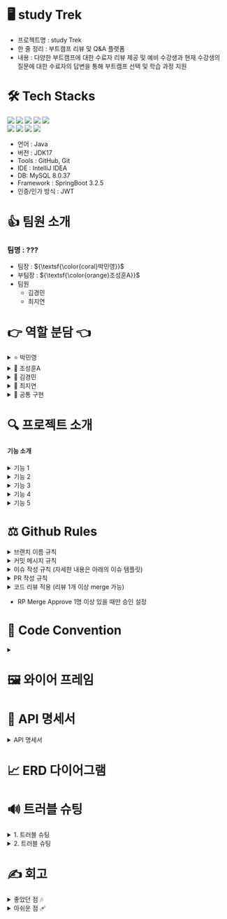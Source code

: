 # 🖥️ study Trek
- 프로젝트명 : study Trek
- 한 줄 정리 :  부트캠프 리뷰 및 Q&A 플랫폼
- 내용 : 다양한 부트캠프에 대한 수료자 리뷰 제공 및 예비 수강생과 현재 수강생의 질문에 대한 수료자의 답변을 통해 부트캠프 선택 및 학습 과정 지원
  
  
# 🛠️ Tech Stacks
<div style="text-align: left;">
    <div style="margin: ; text-align: left;" "text-align: left;"> <img src="https://img.shields.io/badge/Spring-6DB33F?style=for-the-badge&logo=Spring&logoColor=white">
          <img src="https://img.shields.io/badge/Spring Boot-6DB33F?style=for-the-badge&logo=Spring Boot&logoColor=white">
          <img src="https://img.shields.io/badge/MySQL-4479A1?style=for-the-badge&logo=MySQL&logoColor=white">
          <img src="https://img.shields.io/badge/Java-007396?style=for-the-badge&logo=Java&logoColor=white">
          <img src="https://img.shields.io/badge/Javascript-F7DF1E?style=for-the-badge&logo=Javascript&logoColor=white">
          <br/><img src="https://img.shields.io/badge/HTML5-E34F26?style=for-the-badge&logo=HTML5&logoColor=white">
          <img src="https://img.shields.io/badge/CSS3-1572B6?style=for-the-badge&logo=CSS3&logoColor=white">
          <img src="https://img.shields.io/badge/Git-F05032?style=for-the-badge&logo=Git&logoColor=white">
          <img src="https://img.shields.io/badge/Github-181717?style=for-the-badge&logo=Github&logoColor=white">
          </div>
    </div>
    
- 언어 : Java
- 버전 : JDK17
- Tools : GitHub, Git
- IDE : IntelliJ IDEA
- DB: MySQL 8.0.37
- Framework : SpringBoot 3.2.5
- 인증/인가 방식 : JWT

  
# 👍 팀원 소개
### 팀명 : ???<br>
- 팀장  : ${\textsf{\color{coral}박민영}}$
- 부팀장 :  ${\textsf{\color{orange}조성훈A}}$
- 팀원 
  - 김경민
  - 최지연

# 👉 역할 분담 👈
<details>
<summary>
⭐ 박민영
</summary>
  
- 부트캠프
- 리뷰
</details>
<details>
<summary> 
👀 조성훈A
</summary>

- 어드민
- 마이페이지
</details>
<details>
<summary>
👾 김경민
</summary>

- 스터디
- 순위
</details>
<details>
<summary>
📌 최지연
</summary>

- 질문
- 좋아요
</details>  

<details>
<summary>
👥 공통 구현
</summary>

- 로그인
- 회원가입 
- 토큰 재발급
- 프론트 구현 (각자 구현 부분) 
</details>

# 🔍 프로젝트 소개
#### 기능 소개
<details>
<summary>
기능 1
</summary>

</details>
<details>
<summary>
기능 2
</summary>

</details>
<details>
<summary>
기능 3
</summary>

</details>
<details>
<summary>
기능 4
</summary>

</details>
<details>
<summary>
기능 5
</summary>

</details>


# ⚖️ Github Rules
<details>
<summary>
브랜치 이름 규칙
</summary>
  
- dev 브랜치, 각자 개발 기능 구현 feat/(기능이름) 브랜치
- 두가지 단어라면 ‘ - ’ (하이픈) 사용해서 구분
- feat/signup, feat/order-create
</details>
<details>
<summary>
커밋 메시지 규칙  
</summary>
  
- **✨ update - #1 로그인 함수 구현**
    - #1 은 이슈 번호
- ✨ update, 🩹 fix - #1 로그인 함수 구현, 회원가입 함수명 수정
</details>
<details>
<summary>
이슈 작성 규칙 (자세한 내용은 아래의 이슈 템플릿)
</summary>
  
- title : [Feat]  이슈 제목
- description : 템플릿 따라서 작성
</details>
<details>
<summary>
PR 작성 규칙
</summary>
  
- pr 규칙 사용 [현재날짜] 브랜치명 >> 간단한 설명
- ex) [2024/06/19] feat/signup 로그인 기능 구현
</details>

<details>
<summary>
코드 리뷰 적용 (리뷰 1개 이상 merge 가능)
</summary>
  
- 코드 리뷰 할 때 할 말이 없어도 뭐라도 적기
- ex)  빨리 하셨네요, 고생하셨어요, 확인했습니다
</details>

- RP Merge Approve 1명 이상 있을 때만 승인 설정

# 🔑 Code Convention
<details>
<summary>
  
</summary>

  
</details>

# 🖼️ 와이어 프레임



# 📑 API 명세서

<details>
<summary>
API 명세서
</summary>

</details>


# 📈 ERD 다이어그램


# 🔊 트러블 슈팅
<details>
<summary>
1. 트러블 슈팅
</summary>

</details>

<details>
<summary>
2. 트러블 슈팅 
</summary>


</details>


# ✍️ 회고

<details>
<summary>
좋았던 점 🎶
</summary>

</details>

<details>
<summary>
아쉬운 점 🩹
</summary>
</details>
